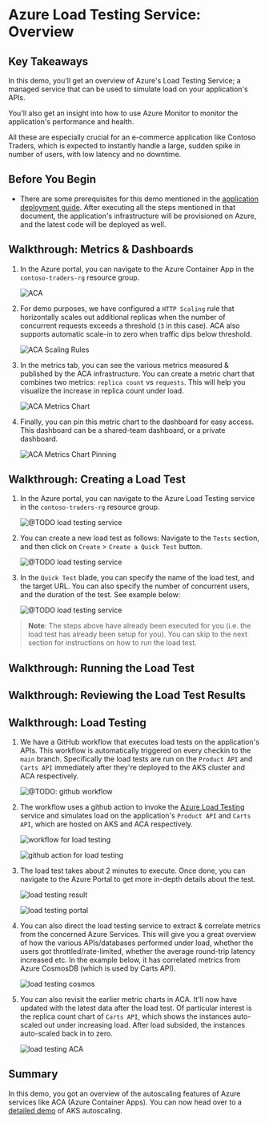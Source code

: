 # Azure Load Testing Service: Overview

## Key Takeaways

In this demo, you'll get an overview of Azure's Load Testing Service; a managed service that can be used to simulate load on your application's APIs.

You'll also get an insight into how to use Azure Monitor to monitor the application's performance and health.

All these are especially crucial for an e-commerce application like Contoso Traders, which is expected to instantly handle a large, sudden spike in number of users, with low latency and no downtime.

## Before You Begin

* There are some prerequisites for this demo mentioned in the [application deployment guide](../app-deployment-guide.md). After executing all the steps mentioned in that document, the application's infrastructure will be provisioned on Azure, and the latest code will be deployed as well.

## Walkthrough: Metrics & Dashboards

1. In the Azure portal, you can navigate to the Azure Container App in the `contoso-traders-rg` resource group.

   ![ACA](./media/aca.png)

2. For demo purposes, we have configured a `HTTP Scaling` rule that horizontally scales out additional replicas when the number of concurrent requests exceeds a threshold (`3` in this case). ACA also supports automatic scale-in to zero when traffic dips below threshold.

   ![ACA Scaling Rules](./media/aca-scaling-rules.png)

3. In the metrics tab, you can see the various metrics measured & published by the ACA infrastructure. You can create a metric chart that combines two metrics: `replica count` vs `requests`. This will help you visualize the increase in replica count under load.

   ![ACA Metrics Chart](./media/aca-metrics.png)

4. Finally, you can pin this metric chart to the dashboard for easy access. This dashboard can be a shared-team dashboard, or a private dashboard.

   ![ACA Metrics Chart Pinning](./media/aca-metrics-pin.png)

## Walkthrough: Creating a Load Test

1. In the Azure portal, you can navigate to the Azure Load Testing service in the `contoso-traders-rg` resource group.

   ![@TODO load testing service](./media/load-test-browse.png)

2. You can create a new load test as follows: Navigate to the `Tests` section, and then click on `Create` > `Create a Quick Test` button.

   ![@TODO load testing service](./media/load-test-create-1.png)

3. In the `Quick Test` blade, you can specify the name of the load test, and the target URL. You can also specify the number of concurrent users, and the duration of the test. See example below:

   ![@TODO load testing service](./media/load-test-create-2.png)

> **Note**: The steps above have already been executed for you (i.e. the load test has already been setup for you). You can skip to the next section for instructions on how to run the load test.

## Walkthrough: Running the Load Test

## Walkthrough: Reviewing the Load Test Results

## Walkthrough: Load Testing

1. We have a GitHub workflow that executes load tests on the application's APIs. This workflow is automatically triggered on every checkin to the `main` branch. Specifically the load tests are run on the `Product API` and `Carts API` immediately after they're deployed to the AKS cluster and ACA respectively.

   ![@TODO: github workflow](./media/github-workflow.png)

2. The workflow uses a github action to invoke the [Azure Load Testing](https://learn.microsoft.com/en-us/azure/load-testing/) service and simulates load on the application's `Product API` and `Carts API`, which are hosted on AKS and ACA respectively.

   ![workflow for load testing](./media/github-workflow2.png)

   ![github action for load testing](./media/github-action.png)

3. The load test takes about 2 minutes to execute. Once done, you can navigate to the Azure Portal to get more in-depth details about the test.

   ![load testing result](./media/github-workflow3.png)

   ![load testing portal](./media/portal-load-test.png)

4. You can also direct the load testing service to extract & correlate metrics from the concerned Azure Services. This will give you a great overview of how the various APIs/databases performed under load, whether the users got throttled/rate-limited, whether the average round-trip latency increased etc. In the example below, it has correlated metrics from Azure CosmosDB (which is used by Carts API).

   ![load testing cosmos](./media/portal-load-test-cosmos.png)

5. You can also revisit the earlier metric charts in ACA. It'll now have updated with the latest data after the load test. Of particular interest is the replica count chart of `Carts API`, which shows the instances auto-scaled out under increasing load. After load subsided, the instances auto-scaled back in to zero.

   ![load testing ACA](./media/aca-metrics2.png)

## Summary

In this demo, you got an overview of the autoscaling features of Azure services like ACA (Azure Container Apps). You can now head over to a [detailed demo](./technical-walkthrough.md) of AKS autoscaling.
